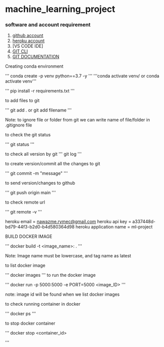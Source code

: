# machine_learning_project

### software and account requirement

1. [github account](https://github.com/)
2. [heroku account](https://devcenter.heroku.com/articles/heroku-cli)
3. [VS CODE IDE]
4. [GIT CLI](https://git-scm.com/book/en/v2/Getting-Started-The-Command-Line)
5. [GIT DOCUMENTATION](https://git-scm.com/docs)

Creating conda environment

'''
conda create -p venv python==3.7 -y
'''
'''conda activate venv/ or conda activate venv'''

'''
pip install -r requirements.txt
'''

to add files to git

'''
git add . or git add filename
'''

Note: to ignore file or folder from git we can write name of file/folder in .gitignore file

to check the git status

'''
git status
'''

to check all version by git 
'''
git log
'''

to create version/commit all the changes to git

'''
git commit -m "message"
'''

to send version/changes to github

'''
git push origin main
'''

to check remote url

'''
git remote -v
'''

heroku email = nawazme.rymec@gmail.com
heroku api key = a337448d-bd79-44f3-b2d0-b4d580364d98
heroku application name = ml-project

BUILD DOCKER IMAGE

'''
docker build -t <image_name>:<tagname> .
'''

Note: Image name must be lowercase, and tag name as latest

to list docker image

'''
docker images
'''
to run the docker image

'''
docker run -p 5000:5000 -e PORT=5000 <image_ID>
'''

note: image id will be found when we list docker images

to check running container in docker

'''
docker ps
'''

to stop docker container

'''
docker stop <container_id>

'''